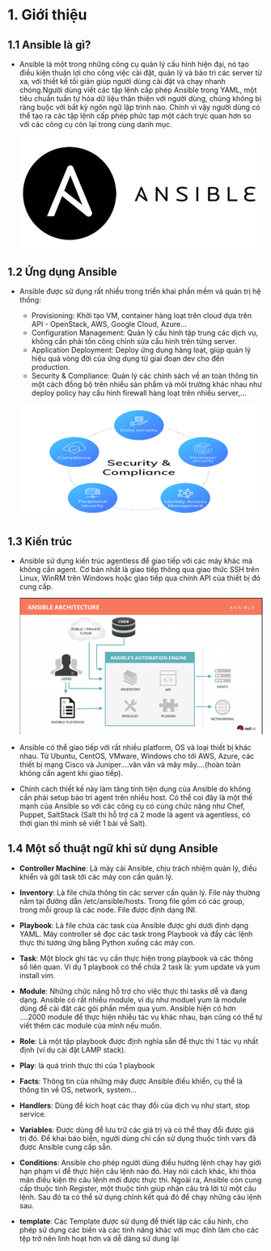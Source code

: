 # 1. Giới thiệu
## 1.1 Ansible là gì? 
- Ansible là một trong những công cụ quản lý cấu hình hiện đại, nó tạo điều kiện thuận lợi cho công việc cài đặt, quản lý và bảo trì các server từ xa, với thiết kế tối giản giúp người dùng cài đặt và chạy nhanh chóng.Người dùng viết các tập lệnh cấp phép Ansible trong YAML, một tiêu chuẩn tuần tự hóa dữ liệu thân thiện với người dùng, chúng không bị ràng buộc với bất kỳ ngôn ngữ lập trình nào. Chính vì vậy người dùng có thể tạo ra các tập lệnh cấp phép phức tạp một cách trực quan hơn so với các công cụ còn lại trong cùng danh mục.

  ![image](image/Screenshot_7.png)


## 1.2 Ứng dụng Ansible 

- Ansible được sử dụng rất nhiều trong triển khai phần mềm và quản trị hệ thống:

  - Provisioning: Khởi tạo VM, container hàng loạt trên cloud dựa trên API - OpenStack, AWS, Google Cloud, Azure…
  - Configuration Management: Quản lý cấu hình tập trung các dịch vụ, không cần phải tốn công chỉnh sửa cấu hình trên từng server.
  - Application Deployment: Deploy ứng dụng hàng loạt, giúp quản lý hiệu quả vòng đời của ứng dụng từ giai đoạn dev cho đến production.
  - Security & Compliance: Quản lý các chính sách về an toàn thông tin một cách đồng bộ trên nhiều sản phẩm và môi trường khác nhau như deploy policy hay cấu hình firewall hàng loạt trên nhiều server,…

  ![image](image/Screenshot_8.png)

## 1.3 Kiến trúc
- Ansible sử dụng kiến trúc agentless để giao tiếp với các máy khác mà không cần agent. Cơ bản nhất là giao tiếp thông qua giao thức SSH trên Linux, WinRM trên Windows hoặc giao tiếp qua chính API của thiết bị đó cung cấp.

  ![image](image/Screenshot_9.png)

- Ansible có thể giao tiếp với rất nhiều platform, OS và loại thiết bị khác nhau. Từ Ubuntu, CentOS, VMware, Windows cho tới AWS, Azure, các thiết bị mạng Cisco và Juniper….vân vân và mây mây….(hoàn toàn không cần agent khi giao tiếp).

- Chính cách thiết kế này làm tăng tính tiện dụng của Ansible do không cần phải setup bảo trì agent trên nhiều host. Có thể coi đây là một thế mạnh của Ansible so với các công cụ có cùng chức năng như Chef, Puppet, SaltStack (Salt thì hỗ trợ cả 2 mode là agent và agentless, có thời gian thì mình sẽ viết 1 bài về Salt).


## 1.4 Một số thuật ngữ khi sử dụng Ansible 

- **Controller Machine**: Là máy cài Ansible, chịu trách nhiệm quản lý, điều khiển và gởi task tới các máy con cần quản lý.
- **Inventory**: Là file chứa thông tin các server cần quản lý. File này thường nằm tại đường dẫn /etc/ansible/hosts. Trong file gồm có các group, trong mỗi group là các node. File được định dạng INI.
- **Playbook**: Là file chứa các task của Ansible được ghi dưới định dạng YAML. Máy controller sẽ đọc các task trong Playbook và đẩy các lệnh thực thi tương ứng bằng Python xuống các máy con.
- **Task**: Một block ghi tác vụ cần thực hiện trong playbook và các thông số liên quan. Ví dụ 1 playbook có thể chứa 2 task là: yum update và yum install vim.
- **Module**: Những chức năng hỗ trợ cho việc thực thi tasks dễ và đang dạng. Ansible có rất nhiều module, ví dụ như moduel yum là module dùng để cài đặt các gói phần mềm qua yum. Ansible hiện có hơn ….2000 module để thực hiện nhiều tác vụ khác nhau, bạn cũng có thể tự viết thêm các module của mình nếu muốn.
- **Role**: Là một tập playbook được định nghĩa sẵn để thực thi 1 tác vụ nhất định (ví dụ cài đặt LAMP stack).
- **Play**: là quá trình thực thi của 1 playbook
- **Facts**: Thông tin của những máy được Ansible điều khiển, cụ thể là thông tin về OS, network, system…
- **Handlers**: Dùng để kích hoạt các thay đổi của dịch vụ như start, stop service.
- **Variables**: Được dùng để lưu trữ các giá trị và có thể thay đổi được giá trị đó. Để khai báo biến, người dùng chỉ cần sử dụng thuộc tính vars đã được Ansible cung cấp sẵn.
- **Conditions**: Ansible cho phép người dùng điều hướng lệnh chạy hay giới hạn phạm vi để thực hiện câu lệnh nào đó. Hay nói cách khác, khi thỏa mãn điều kiện thì câu lệnh mới được thực thi. Ngoài ra, Ansible còn cung cấp thuộc tính Register, một thuộc tính giúp nhận câu trả lời từ một câu lệnh. Sau đó ta có thể sử dụng chính kết quả đó để chạy những câu lệnh sau.

- **template**: Các Template được sử dụng để thiết lập các cấu hình, cho phép sử dụng các biến và các tính năng khác với mục đính làm cho các tệp trở nên linh hoạt hơn và dễ dàng sử dung lại

